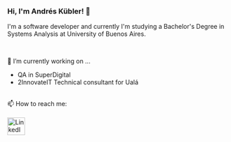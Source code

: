 ### Hi, I'm Andrés Kübler! 👋


I'm a software developer and currently I'm studying a Bachelor's Degree in Systems Analysis at University of Buenos Aires. 

<br>

🔭 I’m currently working on ...
- QA in SuperDigital
- 2InnovateIT Technical consultant for Ualá 

<br>
📫 How to reach me: <br><br>
<a href="https://www.linkedin.com/in/andres-kubler/" target="_blank"><img src="https://raw.githubusercontent.com/rahuldkjain/github-profile-readme-generator/master/src/images/icons/Social/linked-in-alt.svg" alt="LinkedIn" height="40" width="40"></a>


<!--
**Andreskub/Andreskub** is a ✨ _special_ ✨ repository because its `README.md` (this file) appears on your GitHub profile.

Here are some ideas to get you started:

- 🔭 I’m currently working on ...
- 🌱 I’m currently learning ...
- 👯 I’m looking to collaborate on ...
- 🤔 I’m looking for help with ...
- 💬 Ask me about ...
- 📫 How to reach me: ...
- 😄 Pronouns: ...
- ⚡ Fun fact: ...
-->
